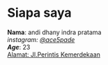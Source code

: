 # Siapa saya

**Nama**: andi dhany indra pratama <br />
*instagram: [@ace5pade](https://www.instagram.com/ace5pade/)* <br />
***Age***: 23 <br />
<ins>Alamat: Jl.Perintis Kemerdekaan</ins> <br />